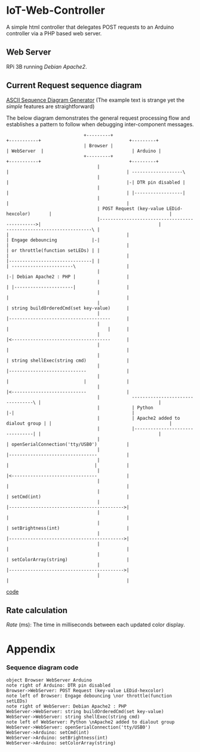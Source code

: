 # IoT-Web-Controller
A simple html controller that delegates POST requests to an Arduino controller via a PHP based web server.

## Web Server
RPi 3B running _Debian Apache2_.

## Current Request sequence diagram

[ASCII Sequence Diagram Generator](https://textart.io/sequence)
(The example text is strange yet the _simple_ features are straightforward)

The below diagram demonstrates the general request processing flow and establishes a pattern to follow when debugging inter-component messages.


                                 +---------+                                     +-----------+                                 +---------+
                                 | Browser |                                    | WebServer  |                                 | Arduino |
                                 +---------+                                     +-----------+                                 +---------+
                                      |                                               |                                            | -------------------\
                                      |                                               |                                            |-| DTR pin disabled |
                                      |                                               |                                            | |------------------|
                                      |                                               |                                            |
                                      | POST Request (key-value LEDid-hexcolor)       |                                            |
                                      |---------------------------------------------->|                                            |
    --------------------------------\ |                                               |                                            |
    | Engage debouncing             |-|                                               |                                            |
    | or throttle(function setLEDs) | |                                               |                                            |
    |-------------------------------| |                                               | -----------------------\                   |
                                      |                                               |-| Debian Apache2 : PHP |                   |
                                      |                                               | |----------------------|                   |
                                      |                                               |                                            |
                                      |                                               | string buildOrderedCmd(set key-value)      |
                                      |                                               |--------------------------------------      |
                                      |                                               |                                     |      |
                                      |                                               |<-------------------------------------      |
                                      |                                               |                                            |
                                      |                                               | string shellExec(string cmd)               |
                                      |                                               |-----------------------------               |
                                      |                                               |                            |               |
                                      |                                               |<----------------------------               |
                                      |            ---------------------------------\ |                                            |
                                      |            | Python                         |-|                                            |
                                      |            | Apache2 added to dialout group | |                                            |
                                      |            |--------------------------------| |                                            |
                                      |                                               | openSerialConnection('tty/USB0')           |
                                      |                                               |---------------------------------           |
                                      |                                               |                                |           |
                                      |                                               |<--------------------------------           |
                                      |                                               |                                            |
                                      |                                               | setCmd(int)                                |
                                      |                                               |------------------------------------------->|
                                      |                                               |                                            |
                                      |                                               | setBrightness(int)                         |
                                      |                                               |------------------------------------------->|
                                      |                                               |                                            |
                                      |                                               | setColorArray(string)                      |
                                      |                                               |------------------------------------------->|
                                      |                                               |                                            |

[code](###sequence-diagram-code)


## Rate calculation
_Rate_ (ms): The time in milliseconds between each updated color display.

# Appendix
### Sequence diagram code
```
object Browser WebServer Arduino
note right of Arduino: DTR pin disabled
Browser->WebServer: POST Request (key-value LEDid-hexcolor)
note left of Browser: Engage debouncing \nor throttle(function setLEDs)
note right of WebServer: Debian Apache2 : PHP
WebServer->WebServer: string buildOrderedCmd(set key-value)
WebServer->WebServer: string shellExec(string cmd)
note left of WebServer: Python \nApache2 added to dialout group
WebServer->WebServer: openSerialConnection('tty/USB0')
WebServer->Arduino: setCmd(int)
WebServer->Arduino: setBrightness(int)
WebServer->Arduino: setColorArray(string)

```
